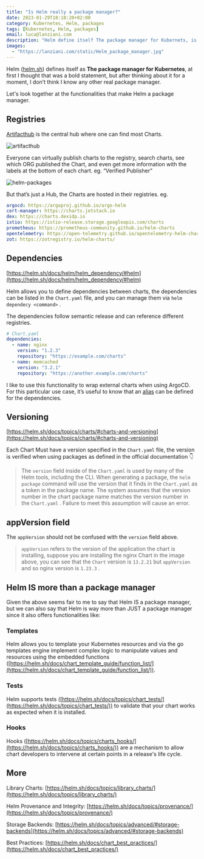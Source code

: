 ```yaml
---
title: "Is Helm really a package manager?"
date: 2023-01-29T18:18:20+02:00
category: Kubernetes, Helm, packages
tags: [Kubernetes, Helm, packages]
email: luca@lanziani.com
description: "Helm define itself The package manager for Kubernets, is it true?"
images:
  - "https://lanziani.com/static/Helm_package_manager.jpg"
---
```


Helm ([helm.sh](http://helm.sh)) defines itself as **The package manager for Kubernetes**, at first I thought that was a bold statement, but after thinking about it for a moment, I don’t think I know any other real package manager.

Let's look together at the functionalities that make Helm a package manager.

<!--more-->

## Registries

[Artifacthub](https://artifacthub.io/) is the central hub where one can find most Charts.

![artifacthub](/static/artifacthub.png)

Everyone can virtually publish charts to the registry, search charts, see which ORG published the Chart, and even get more information with the labels at the bottom of each chart. eg. “Verified Publisher”

![helm-packages](/static/helm-packages.png)

But that’s just a Hub, the Charts are hosted in their registries. eg.

```yaml
argocd: https://argoproj.github.io/argo-helm
cert-manager: https://charts.jetstack.io
dex: https://charts.dexidp.io
istio: https://istio-release.storage.googleapis.com/charts
prometheus: https://prometheus-community.github.io/helm-charts
opentelemetry: https://open-telemetry.github.io/opentelemetry-helm-charts
zot: https://zotregistry.io/helm-charts/
```

## Dependencies

[https://helm.sh/docs/helm/helm_dependency/#helm](https://helm.sh/docs/helm/helm_dependency/#helm)

Helm allows you to define dependencies between charts, the dependencies can be listed in the `Chart.yaml` file, and you can manage them via `helm dependecy <command>` .

The dependencies follow semantic release and can reference different registries.

```yaml
# Chart.yaml
dependencies:
  - name: nginx
    version: "1.2.3"
    repository: "https://example.com/charts"
  - name: memcached
    version: "3.2.1"
    repository: "https://another.example.com/charts"
```

I like to use this functionality to wrap external charts when using ArgoCD.
For this particular use case, it’s useful to know that an [alias](https://helm.sh/docs/topics/charts/#alias-field-in-dependencies) can be defined for the dependencies.

## Versioning

[https://helm.sh/docs/topics/charts/#charts-and-versioning](https://helm.sh/docs/topics/charts/#charts-and-versioning)

Each Chart Must have a version specified in the `Chart.yaml` file, the version is verified when using packages as defined in the official documentation 👇

> The `version` field inside of the `Chart.yaml` is used by many of the Helm tools, including the CLI. When generating a package, the `helm package` command will use the version that it finds in the `Chart.yaml` as a token in the package name. The system assumes that the version number in the chart package name matches the version number in the `Chart.yaml`
> . Failure to meet this assumption will cause an error.

## **appVersion field**

The `appVersion` should not be confused with the `version` field above.

> `appVersion` refers to the version of the application the chart is installing, suppose you are installing the nginx Chart in the image above, you can see that the `Chart` version is `13.2.21` but `appVersion` and so nginx version is `1.23.3` .

## Helm IS more than a package manager

Given the above seems fair to me to say that Helm IS a package manager, but we can also say that Helm is way more than JUST a package manager since it also offers functionalities like:

### Templates

Helm allows you to template your Kubernetes resources and via the go templates engine implement complex logic to manipulate values and resources using the embedded functions ([https://helm.sh/docs/chart_template_guide/function_list/](https://helm.sh/docs/chart_template_guide/function_list/)).

### Tests

Helm supports tests ([https://helm.sh/docs/topics/chart_tests/](https://helm.sh/docs/topics/chart_tests/)) to validate that your chart works as expected when it is installed.

### Hooks

Hooks ([https://helm.sh/docs/topics/charts_hooks/](https://helm.sh/docs/topics/charts_hooks/)) are a mechanism to allow chart developers to intervene at certain points in a release's life cycle.

## More

Library Charts: [https://helm.sh/docs/topics/library_charts/](https://helm.sh/docs/topics/library_charts/)

Helm Provenance and Integrity: [https://helm.sh/docs/topics/provenance/](https://helm.sh/docs/topics/provenance/)

Storage Backends: [https://helm.sh/docs/topics/advanced/#storage-backends](https://helm.sh/docs/topics/advanced/#storage-backends)

Best Practices: [https://helm.sh/docs/chart_best_practices/](https://helm.sh/docs/chart_best_practices/)
